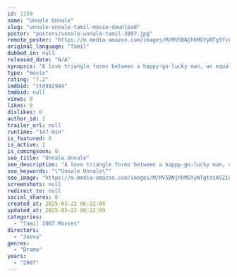 ```yaml
---
id: 1159
name: "Unnale Unnale"
slug: "unnale-unnale-tamil-movie-download"
poster: "posters/unnale-unnale-tamil-2007.jpg"
remote_poster: "https://m.media-amazon.com/images/M/MV5BNjhhMGYyNTgtYzA5Zi00MWI1LWIyMTMtOGFmOWRmMzBkYmFjXkEyXkFqcGc@._V1_SX300.jpg"
original_language: "Tamil"
dubbed_in: null
released_date: "N/A"
synopsis: "A love triangle forms between a happy-go-lucky man, an equally chirpy woman and a serious woman."
type: "movie"
rating: "7.2"
imdbid: "tt0982944"
tmdbid: null
views: 0
likes: 0
dislikes: 0
author_id: 1
trailer_url: null
runtime: "147 min"
is_featured: 0
is_active: 1
is_comingsoon: 0
seo_title: "Unnale Unnale"
seo_description: "A love triangle forms between a happy-go-lucky man, an equally chirpy woman and a serious woman."
seo_keywords: "\"Unnale Unnale\""
seo_image: "https://m.media-amazon.com/images/M/MV5BNjhhMGYyNTgtYzA5Zi00MWI1LWIyMTMtOGFmOWRmMzBkYmFjXkEyXkFqcGc@._V1_SX300.jpg"
screenshots: null
redirect_to: null
social_shares: 0
created_at: 2025-03-22 06:22:09
updated_at: 2025-03-22 06:22:09
categories:
  - "Tamil 2007 Movies"
directors:
  - "Jeeva"
genres:
  - "Drama"
years:
  - "2007"
---
```

